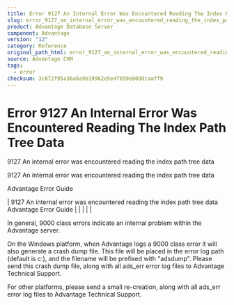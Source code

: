 ```yaml
---
title: Error 9127 An Internal Error Was Encountered Reading The Index Path Tree Data
slug: error_9127_an_internal_error_was_encountered_reading_the_index_path_tree_data
product: Advantage Database Server
component: Advantage
version: "12"
category: Reference
original_path_html: error_9127_an_internal_error_was_encountered_reading_the_index_path_tree_data.htm
source: Advantage CHM
tags:
  - error
checksum: 3c672f95a36a6a9b19962e5e4fb59e80ddcaaff9
---
```


# Error 9127 An Internal Error Was Encountered Reading The Index Path Tree Data

9127 An internal error was encountered reading the index path tree data

9127 An internal error was encountered reading the index path tree data

Advantage Error Guide

| 9127 An internal error was encountered reading the index path tree data  Advantage Error Guide |  |  |  |  |

In general, 9000 class errors indicate an internal problem within the Advantage server.

On the Windows platform, when Advantage logs a 9000 class error it will also generate a crash dump file. This file will be placed in the error log path (default is c:\), and the filename will be prefixed with "adsdump". Please send this crash dump file, along with all ads\_err error log files to Advantage Technical Support.

For other platforms, please send a small re-creation, along with all ads\_err error log files to Advantage Technical Support.
